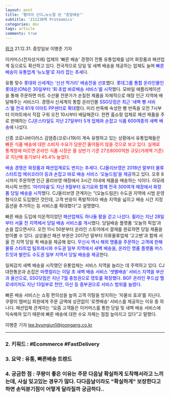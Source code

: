 ```yaml
---
layout: post
title: '빨라야 산다…뉴노멀 된 "총알배송"'
subtitle: '211230목 Proteomics'
categories: doc
tags: article
comments: true
---
```


[링크](https://www.joongang.co.kr/article/25037101)
21.12.31. 중앙일보 이병준 기자   

이커머스(전자상거래) 업체의 ‘빠른 배송’ 경쟁이 전통 유통업체를 넘어 화장품과 패션업계 등으로도 확산하고 있다. 전국적으로 당일 및 새벽 배송을 제공하는 업체도 늘며 <span style="color:blue">빠른 배송이 유통업계 ‘뉴노멀’로 자리 잡는 추세</span>다.   

유통 맞수 <span style="color:blue">롯데와 신세계는 ‘신선 먹거리’ 배송전을 선포</span>했다. <span style="color:blue">롯데그룹 통합 온라인몰인 롯데온(ON)은 30일부터 ‘회·초밥 바로배송 서비스’를 시작</span>했다. 모바일 애플리케이션을 통해 주문하면 마트 수산물 전문가가 손질한 제품을 자체적으로 매장 인근 지역에 배달해주는 서비스다. 경쟁사 신세계의 통합 온라인몰 <span style="color:blue">SSG닷컴은 최근 ‘새벽 빵 서비스’를 전국 81개 이마트 PP센터로 확대</span>했다. 미리 반죽해 숙성한 빵 반죽을 오전 7시부터 이마트에서 직접 구워 오전 10시부터 배달해준다. 한편 홈쇼핑 업체로 패션 제품을 주로 판매하는 <span style="color:blue">CJ온스타일도 지난 27일부터 5개 업체와 손잡고 식품 600여종의 새벽 배송</span>에 나섰다.   

신종 코로나바이러스 감염증(코로나19)이 계속 유행하고 있는 상황에서 유통업체들은 <span style="color:red">빠른 식품 배송에 대한 소비자 수요가 당분간 줄어들지 않을 것으로 보고 있다. 실제로 통계청에 따르면 온라인 식품 시장은 올 상반기 기준 27조8000억원 규모(거래액 기준)로 지난해 동기보다 45.4% 늘었다.</span>   

<span style="color:blue">배송 경쟁은 화장품과 패션업계로도 번지는 추세다. CJ올리브영은 2018년 말부터 물류 스타트업 메쉬코리아 등과 손잡고 바로 배송 서비스 ‘오늘드림’을 제공</span>하고 있다. 오후 8시까지 주문하면 인근 올리브영 매장에서 3시간 이내에 제품을 배송하는 식이다. 아모레퍼시픽 브랜드 <span style="color:blue">‘아리따움’도 지난 9월부터 요기요와 함께 전국 300여개 매장에서 화장품 당일 배송을 시작</span>했다. CJ올리브영 관계자는 “(오늘드림은) 수도권 지역에 시범 운영 형식으로 도입했던 것인데, 고객 반응이 폭발적이라 배송 지역을 넓히고 배송 시간 지정 옵션을 추가하는 등 서비스를 확대했다”고 설명했다.   

빠른 배송 도입에 미온적이었던 <span style="color:blue">패션업체도 하나둘 팔을 걷고 나섰다. 휠라는 지난 28일부터 서울 전 지역에서 당일 배송 서비스를 개시</span>했다. 당일배송 플랫폼 ‘오늘의 픽업’과 손을 잡으면서다. 오전 11시 50분부터 온라인 스토어에서 결제를 완료하면 당일 제품을 받아볼 수 있다. 삼성물산 패션 부문은 2017년 말부터 의류물류업체 ‘고고밴’과 함께 서울 전 지역 당일 퀵 배송을 제공해 왔다. <span style="color:blue">무신사 역시 해외 명품을 주문하는 고객에 한해 물류 스타트업 팀프레시와 수도권 일부 지역에서 새벽 배송을, 온라인 명품 플랫폼 머스트잇과 발란도 수도권 일부 지역서 당일 배송을 제공</span>한다.   

일찌감치 새벽 배송을 시작했던 유통업체는 서비스 지역을 늘리는 데 주력하고 있다. CJ대한통운과 손잡은 <span style="color:blue">마켓컬리는 이달 초 새벽 배송 서비스 ‘샛별배송’ 서비스 지역을 부산과 울산으로, SSG닷컴은 지난 7월 충청권으로 영토를 확장했다. BGF 온라인 푸드샵 헬로네이처도 지난 13일부로 천안, 아산 등 중부권으로 서비스 범위를 늘렸다.</span>   

빠른 배송 서비스는 쇼핑 편의성을 높여 고객 이탈을 방지하는 ‘자물쇠 효과’를 지닌다. 쿠팡이 멤버십 회원에게 주문 금액에 상관없이 ‘로켓배송’ 서비스를 제공하는 이유 중 하나다. 패션업체 관계자는 “요즘 고객들은 이커머스를 통한 당일 및 새벽 배송 서비스에 익숙해져 있기 때문에 빠른 배송에 대한 수요 자체는 점점 높아지고 있다”고 말했다.   

이병준 기자 lee.byungjun1@joongang.co.kr   

* * *

### 2. 키워드 : \#Ecommerce \#FastDelivery
### 3. 요약 : 유통, 빠른배송 트렌드
### 4. 궁금한 점 : 쿠팡이 좋은 이유는 주문 다음날 확실하게 도착해서라고 느끼는데, 사실 잊고있는 경우가 많다. 다다음날이라도 "확실하게" 보장한다고 하면 손익분기점이 어떻게 달라질까 궁금하다..